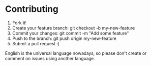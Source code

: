 # Contributing

1. Fork it!
2. Create your feature branch: git checkout -b my-new-feature
3. Commit your changes: git commit -m "Add some feature"
4. Push to the branch: git push origin my-new-feature
5. Submit a pull request :)

English is the universal language nowadays, so please don't create or comment on issues using another language.

